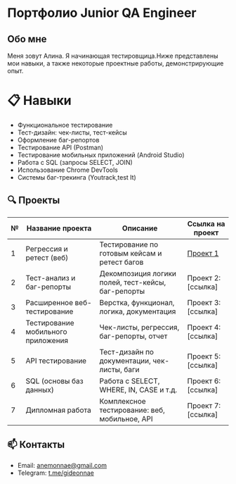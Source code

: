# Портфолио Junior QA Engineer

## Обо мне
Меня зовут Алина. Я начинающая тестировщица.Ниже представлены мои навыки, а также некоторые проектные работы, демонстрирующие опыт.

# 📋 Навыки
- Функциональное тестирование
- Тест-дизайн: чек-листы, тест-кейсы
- Оформление баг-репортов
- Тестирование API (Postman)
- Тестирование мобильных приложений (Android Studio)
- Работа с SQL (запросы SELECT, JOIN)
- Использование Chrome DevTools
- Системы баг-трекинга (Youtrack,test It)

## 🔍 Проекты

| №  | Название проекта                   | Описание                                             | Ссылка на проект
|----|------------------------------------|------------------------------------------------------|--------------------
| 1  | Регрессия и ретест (веб)           | Тестирование по готовым кейсам и ретест багов       | [Проект 1](https://github.com/anemonnae/study-projects/tree/main/projects-1) 
| 2  | Тест-анализ и баг-репорты          | Декомпозиция логики полей, тест-кейсы, баг-репорты  | Проект 2: [ссылка] 
| 3  | Расширенное веб-тестирование       | Верстка, функционал, логика, документация           | Проект 3: [ссылка] 
| 4  | Тестирование мобильного приложения | Чек-листы, регрессия, баг-репорты, отчет            | Проект 4: [ссылка] 
| 5  | API тестирование                   | Тест-дизайн по документации, чек-листы, баги        | Проект 5: [ссылка] 
| 6  | SQL (основы баз данных)            | Работа с SELECT, WHERE, IN, CASE и т.д.             | Проект 6: [ссылка] 
| 7  | Дипломная работа                   | Комплексное тестирование: веб, мобильное, API       | Проект 7: [ссылка] 

## 📫 Контакты

- Email: anemonnae@gmail.com
- Telegram: [t.me/gideonnae](https://t.me/gideonnae)
 
